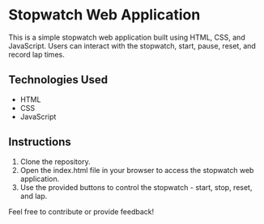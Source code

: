 # Stopwatch Web Application

This is a simple stopwatch web application built using HTML, CSS, and JavaScript. Users can interact with the stopwatch, start, pause, reset, and record lap times.

## Technologies Used

- HTML
- CSS
- JavaScript

## Instructions

1. Clone the repository.
2. Open the index.html file in your browser to access the stopwatch web application.
3. Use the provided buttons to control the stopwatch - start, stop, reset, and lap.

Feel free to contribute or provide feedback!
